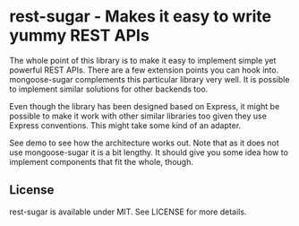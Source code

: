 # rest-sugar - Makes it easy to write yummy REST APIs

The whole point of this library is to make it easy to implement simple
yet powerful REST APIs. There are a few extension points you can hook
into. mongoose-sugar complements this particular library very well.
It is possible to implement similar solutions for other backends too.

Even though the library has been designed based on Express, it might be
possible to make it work with other similar libraries too given they use
Express conventions. This might take some kind of an adapter.

See demo to see how the architecture works out. Note that as it does
not use mongoose-sugar it is a bit lengthy. It should give you some idea
how to implement components that fit the whole, though.

## License

rest-sugar is available under MIT. See LICENSE for more details.

